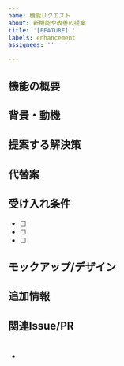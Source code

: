 ```yaml
---
name: 機能リクエスト
about: 新機能や改善の提案
title: '[FEATURE] '
labels: enhancement
assignees: ''

---
```


## 機能の概要
<!-- 提案する機能を簡潔に説明してください -->

## 背景・動機
<!-- なぜこの機能が必要なのか、どのような問題を解決するのか説明してください -->

## 提案する解決策
<!-- どのように実装すべきか、具体的なアイデアがあれば記載してください -->

## 代替案
<!-- 他に検討した解決策があれば記載してください -->

## 受け入れ条件
<!-- この機能が完成したと判断できる条件を箇条書きで記載してください -->
- [ ] 
- [ ] 
- [ ] 

## モックアップ/デザイン
<!-- UIに関する提案の場合、スケッチやモックアップがあれば添付してください -->

## 追加情報
<!-- その他、実装に役立つ情報があれば記載してください -->

## 関連Issue/PR
<!-- 関連するIssueやPRがあればリンクしてください -->
- #
